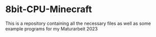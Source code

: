 # 8bit-CPU-Minecraft
This is a repository containing all the necessary files as well as some example programs for my Maturarbeit 2023
